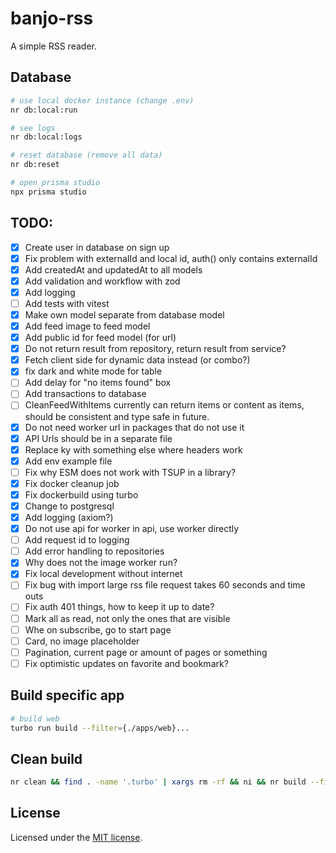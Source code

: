 # banjo-rss

A simple RSS reader.

## Database

```bash
# use local docker instance (change .env)
nr db:local:run

# see logs
nr db:local:logs

# reset database (remove all data)
nr db:reset

# open prisma studio
npx prisma studio
```

## TODO:

-   [x] Create user in database on sign up
-   [x] Fix problem with externalId and local id, auth() only contains externalId
-   [x] Add createdAt and updatedAt to all models
-   [x] Add validation and workflow with zod
-   [x] Add logging
-   [ ] Add tests with vitest
-   [x] Make own model separate from database model
-   [x] Add feed image to feed model
-   [x] Add public id for feed model (for url)
-   [x] Do not return result from repository, return result from service?
-   [x] Fetch client side for dynamic data instead (or combo?)
-   [x] fix dark and white mode for table
-   [ ] Add delay for "no items found" box
-   [ ] Add transactions to database
-   [ ] CleanFeedWithItems currently can return items or content as items, should be consistent and type safe in future.
-   [x] Do not need worker url in packages that do not use it 
-   [x] API Urls should be in a separate file
-   [x] Replace ky with something else where headers work
-   [x] Add env example file
-   [ ] Fix why ESM does not work with TSUP in a library?
-   [x] Fix docker cleanup job
-   [x] Fix dockerbuild using turbo
-   [x] Change to postgresql
-   [x] Add logging (axiom?)
-   [x] Do not use api for worker in api, use worker directly
-   [ ] Add request id to logging
-   [ ] Add error handling to repositories
-   [x] Why does not the image worker run?
-   [x] Fix local development without internet
-   [ ] Fix bug with import large rss file request takes 60 seconds and time outs
-   [ ] Fix auth 401 things, how to keep it up to date?
-   [ ] Mark all as read, not only the ones that are visible
-   [ ] Whe on subscribe, go to start page
-   [ ] Card, no image placeholder
-   [ ] Pagination, current page or amount of pages or something
-   [ ] Fix optimistic updates on favorite and bookmark?

## Build specific app

```bash
# build web
turbo run build --filter={./apps/web}...
```

## Clean build

```bash 
nr clean && find . -name '.turbo' | xargs rm -rf && ni && nr build --filter api && node apps/api/dist/index.cjs
```

## License

Licensed under the [MIT license](https://github.com/shadcn/ui/blob/main/LICENSE.md).
